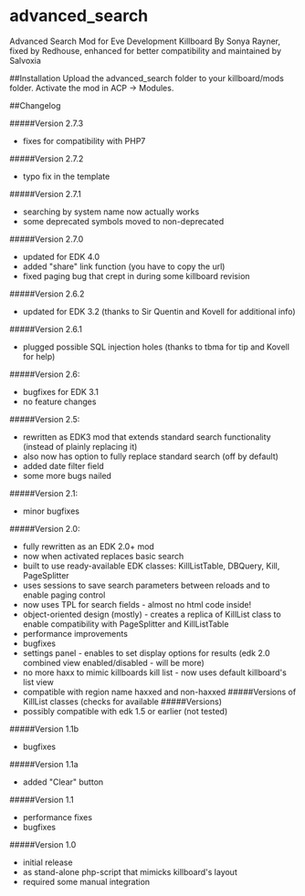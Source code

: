# advanced_search
Advanced Search Mod for Eve Development Killboard
By Sonya Rayner, fixed by Redhouse, enhanced for better compatibility and maintained by Salvoxia

##Installation
Upload the advanced_search folder to your killboard/mods folder. Activate the mod in ACP -> Modules.

##Changelog

#####Version 2.7.3
* fixes for compatibility with PHP7

#####Version 2.7.2
* typo fix in the template

#####Version 2.7.1
* searching by system name now actually works
* some deprecated symbols moved to non-deprecated

#####Version 2.7.0
* updated for EDK 4.0
* added "share" link function (you have to copy the url)
* fixed paging bug that crept in during some killboard revision

#####Version 2.6.2
* updated for EDK 3.2 (thanks to Sir Quentin and Kovell for additional info)

#####Version 2.6.1
* plugged possible SQL injection holes (thanks to tbma for tip and Kovell for help)

#####Version 2.6:
* bugfixes for EDK 3.1
* no feature changes

#####Version 2.5:
* rewritten as EDK3 mod that extends standard search functionality (instead of plainly replacing it)
* also now has option to fully replace standard search (off by default)
* added date filter field
* some more bugs nailed

#####Version 2.1:
* minor bugfixes

#####Version 2.0:
* fully rewritten as an EDK 2.0+ mod
* now when activated replaces basic search
* built to use ready-available EDK classes: KillListTable, DBQuery, Kill, PageSplitter
* uses sessions to save search parameters between reloads and to enable paging control
* now uses TPL for search fields - almost no html code inside!
* object-oriented design (mostly) - creates a replica of KillList class to enable compatibility with PageSplitter and KillListTable
* performance improvements
* bugfixes
* settings panel - enables to set display options for results (edk 2.0 combined view enabled/disabled - will be more)
* no more haxx to mimic killboards kill list - now uses default killboard's list view
* compatible with region name haxxed and non-haxxed #####Versions of KillList classes (checks for available #####Versions)
* possibly compatible with edk 1.5 or earlier (not tested)

#####Version 1.1b
* bugfixes

#####Version 1.1a
* added "Clear" button

#####Version 1.1
* performance fixes
* bugfixes

#####Version 1.0
* initial release
* as stand-alone php-script that mimicks killboard's layout
* required some manual integration

